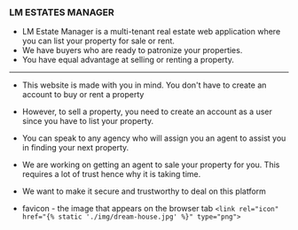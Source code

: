 ### LM ESTATES MANAGER

- LM Estate Manager is a multi-tenant real estate web application where you can list your property for sale or rent.
- We have buyers who are ready to patronize your properties.
- You have equal advantage at selling or renting a property.

----------------------------------
- This website is made with you in mind. You don't have to create an account to buy or rent a property
- However, to sell a property, you need to create an account as a user since you have to list your property.
- You can speak to any agency who will assign you an agent to assist you in finding your next property.

- We are working on getting an agent to sale your property for you. This requires a lot of trust hence why it is taking time.
- We want to make it secure and trustworthy to deal on this platform

- favicon - the image that appears on the browser tab `<link rel="icon" href="{% static './img/dream-house.jpg' %}" type="png">`
